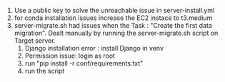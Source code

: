 1) Use a public key to solve the unreachable issue in server-install.yml
2) for conda installation issues increase the EC2 instace to t3.medium
3) server-migrate.sh had issues when the Task : "Create the first data migration". Dealt manually by running the server-migrate.sh script on Target server.
   1) Django installation error : install Django in venv 
   2) Permission issue: login as root
   3) run "pip install -r conf/requirements.txt"
   4) run the script
